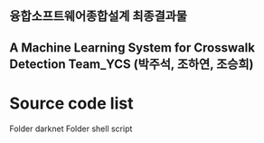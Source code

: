 ## 융합소프트웨어종합설계 최종결과물
A Machine Learning System for Crosswalk Detection
Team_YCS (박주석, 조하연, 조승희)
------------------------------------------------------------



# Source code list
Folder darknet
Folder shell script
